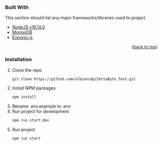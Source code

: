 ### Built With

This section should list any major frameworks/libraries used to project.

* [NodeJS v16.14.0](https://nodejs.org/)
* [MongoDB](https://www.mongodb.com/)
* [Express.js](https://expressjs.com/)

<p align="right">(<a href="#top">back to top</a>)</p>

### Installation

1. Clone the repo
   ```sh
   git clone https://github.com/albiancdp/ZettaByte_Test.git
   ```
2. Install NPM packages
   ```sh
   npm install
   ```
3. Rename .env.example to .env
4. Run project for development
   ```sh
   npm run start:dev
   ```
5. Run project 
   ```sh
   npm run start
   ```